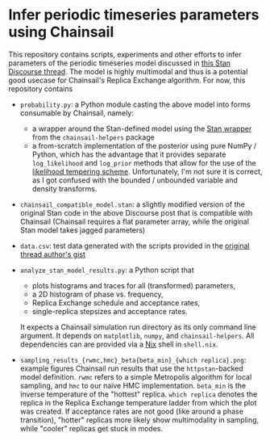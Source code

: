 # Infer periodic timeseries parameters using Chainsail

This repository contains scripts, experiments and other efforts to infer parameters of the periodic timeseries model discussed in [this Stan Discourse thread](https://discourse.mc-stan.org/t/ideas-for-modelling-a-periodic-timeseries/22038).
The model is highly multimodal and thus is a potential good usecase for Chainsail's Replica Exchange algorithm.
For now, this repository contains
- `probability.py`: a Python module casting the above model into forms consumable by Chainsail, namely:
  - a wrapper around the Stan-defined model using the [Stan wrapper](https://github.com/tweag/chainsail-resources/blob/main/chainsail_helpers/chainsail_helpers/pdf/stan/__init__.py) from the `chainsail-helpers` package
  - a from-scratch implementation of the posterior using pure NumPy / Python, which has the advantage that it provides separate `log_likelihood` and `log_prior` methods that allow for the use of the [likelihood tempering scheme](https://github.com/tweag/chainsail-resources/blob/main/documentation/algorithms/replica_exchange.md#likelihood-tempering). Unfortunately, I'm not sure it is correct, as I got confused with the bounded / unbounded variable and density transforms.
- `chainsail_compatible_model.stan`: a slightly modified version of the original Stan code in the above Discourse post that is compatible with Chainsail (Chainsail requires a flat parameter array, while the original Stan model takes jagged parameters)
- `data.csv`: test data generated with the scripts provided in the [original thread author's gist ](https://gist.github.com/mike-lawrence/716973647a9656133c49e012f4547103)
- `analyze_stan_model_results.py`: a Python script that
  - plots histograms and traces for all (transformed) parameters,
  - a 2D histogram of phase vs. frequency,
  - Replica Exchange schedule and acceptance rates,
  - single-replica stepsizes and acceptance rates.
  
  It expects a Chainsail simulation run directory as its only command line argument. It depends on `matplotlib`, `numpy`, and `chainsail-helpers`. All dependencies can are provided via a [Nix](https://nixos.org) shell in `shell.nix`.
- `sampling_results_{rwmc,hmc}_beta{beta_min}_{which replica}.png`: example figures Chainsail run results that use the `httpstan`-backed model definition. `rwmc` refers to a simple Metropolis algorithm for local sampling, and `hmc` to our naïve HMC implementation. `beta_min` is the inverse temperature of the "hottest" replica. `which replica` denotes the replica in the Replica Exchange temperature ladder from which the plot was created. If acceptance rates are not good (like around a phase transition), "hotter" replicas more likely show multimodality in sampling, while "cooler" replicas get stuck in modes.
